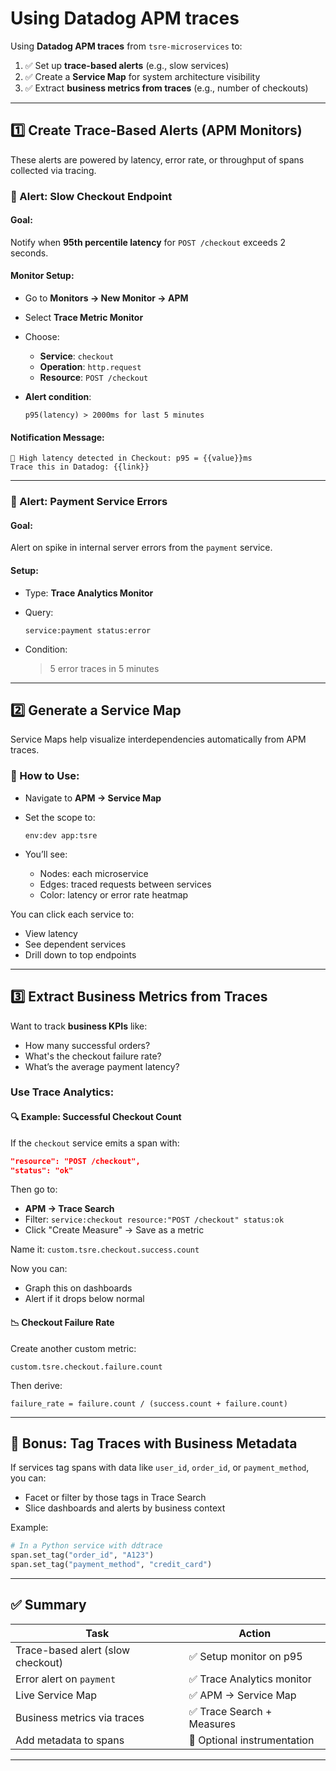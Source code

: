 # Using **Datadog APM traces**

Using **Datadog APM traces** from `tsre-microservices` to:

1. ✅ Set up **trace-based alerts** (e.g., slow services)
2. ✅ Create a **Service Map** for system architecture visibility
3. ✅ Extract **business metrics from traces** (e.g., number of checkouts)

---

## 1️⃣ **Create Trace-Based Alerts (APM Monitors)**

These alerts are powered by latency, error rate, or throughput of spans collected via tracing.

### 🔹 Alert: Slow Checkout Endpoint

#### Goal:

Notify when **95th percentile latency** for `POST /checkout` exceeds 2 seconds.

#### Monitor Setup:

* Go to **Monitors → New Monitor → APM**
* Select **Trace Metric Monitor**
* Choose:

  * **Service**: `checkout`
  * **Operation**: `http.request`
  * **Resource**: `POST /checkout`
* **Alert condition**:

  ```
  p95(latency) > 2000ms for last 5 minutes
  ```

#### Notification Message:

```
🚨 High latency detected in Checkout: p95 = {{value}}ms
Trace this in Datadog: {{link}}
```

---

### 🔹 Alert: Payment Service Errors

#### Goal:

Alert on spike in internal server errors from the `payment` service.

#### Setup:

* Type: **Trace Analytics Monitor**
* Query:

  ```
  service:payment status:error
  ```
* Condition:

  > 5 error traces in 5 minutes

---

## 2️⃣ **Generate a Service Map**

Service Maps help visualize interdependencies automatically from APM traces.

### 🔧 How to Use:

* Navigate to **APM → Service Map**
* Set the scope to:

  ```
  env:dev app:tsre
  ```
* You’ll see:

  * Nodes: each microservice
  * Edges: traced requests between services
  * Color: latency or error rate heatmap

You can click each service to:

* View latency
* See dependent services
* Drill down to top endpoints

---

## 3️⃣ **Extract Business Metrics from Traces**

Want to track **business KPIs** like:

* How many successful orders?
* What's the checkout failure rate?
* What’s the average payment latency?

### Use **Trace Analytics**:

#### 🔍 Example: Successful Checkout Count

If the `checkout` service emits a span with:

```json
"resource": "POST /checkout",
"status": "ok"
```

Then go to:

* **APM → Trace Search**
* Filter: `service:checkout resource:"POST /checkout" status:ok`
* Click "Create Measure" → Save as a metric

Name it: `custom.tsre.checkout.success.count`

Now you can:

* Graph this on dashboards
* Alert if it drops below normal

#### 📉 Checkout Failure Rate

Create another custom metric:

```text
custom.tsre.checkout.failure.count
```

Then derive:

```text
failure_rate = failure.count / (success.count + failure.count)
```

---

## 🧠 Bonus: Tag Traces with Business Metadata

If services tag spans with data like `user_id`, `order_id`, or `payment_method`, you can:

* Facet or filter by those tags in Trace Search
* Slice dashboards and alerts by business context

Example:

```python
# In a Python service with ddtrace
span.set_tag("order_id", "A123")
span.set_tag("payment_method", "credit_card")
```

---

## ✅ Summary

| Task                              | Action                      |
| --------------------------------- | --------------------------- |
| Trace-based alert (slow checkout) | ✅ Setup monitor on p95      |
| Error alert on `payment`          | ✅ Trace Analytics monitor   |
| Live Service Map                  | ✅ APM → Service Map         |
| Business metrics via traces       | ✅ Trace Search + Measures   |
| Add metadata to spans             | 🧠 Optional instrumentation |

---
